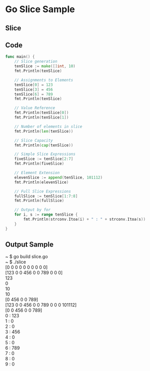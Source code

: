 # Go Slice Sample

## Slice


## Code
```Go
func main() {
	// Slice generation
	tenSlice := make([]int, 10)
	fmt.Println(tenSlice)

	// Assignments to Elements
	tenSlice[0] = 123
	tenSlice[3] = 456
	tenSlice[6] = 789
	fmt.Println(tenSlice)

	// Value Reference
	fmt.Println(tenSlice[0])
	fmt.Println(tenSlice[1])

	// Number of elements in slice
	fmt.Println(len(tenSlice))

	// Slice Capacity
	fmt.Println(cap(tenSlice))

	// Simple Slice Expressions
	fiveSlice := tenSlice[2:7]
	fmt.Println(fiveSlice)

	// Element Extension
	elevenSlice := append(tenSlice, 101112)
	fmt.Println(elevenSlice)

	// Full Slice Expressions
	fullSlice := tenSlice[1:7:8]
	fmt.Println(fullSlice)

	// Output by for
	for i, s := range tenSlice {
		fmt.Println(strconv.Itoa(i) + " : " + strconv.Itoa(s))
	}
}
```

## Output Sample
~ $ go build slice.go  
~ $ ./slice  
[0 0 0 0 0 0 0 0 0 0]  
[123 0 0 456 0 0 789 0 0 0]  
123  
0  
10  
10  
[0 456 0 0 789]  
[123 0 0 456 0 0 789 0 0 0 101112]  
[0 0 456 0 0 789]  
0 : 123  
1 : 0  
2 : 0  
3 : 456  
4 : 0  
5 : 0  
6 : 789  
7 : 0  
8 : 0  
9 : 0  
